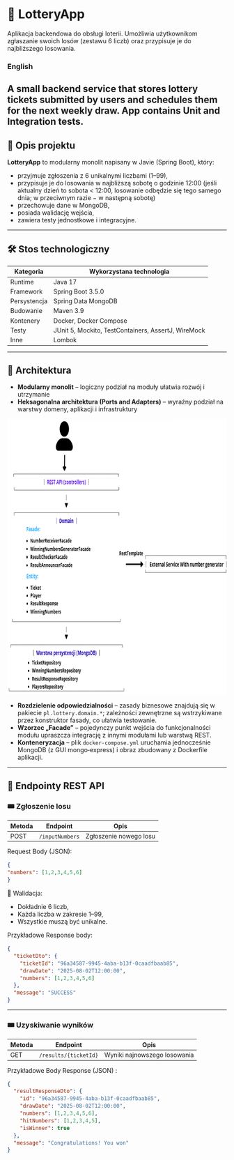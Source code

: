 # 🎰 LotteryApp

Aplikacja backendowa do obsługi loterii. Umożliwia użytkownikom zgłaszanie swoich losów (zestawu 6 liczb) oraz przypisuje je do najbliższego losowania.

### English
A small backend service that stores lottery tickets submitted by users and schedules them for the next weekly draw.
App contains Unit and Integration tests.
---

## 📝 Opis projektu

**LotteryApp** to modularny monolit napisany w Javie (Spring Boot), który:

- przyjmuje zgłoszenia z 6 unikalnymi liczbami (1–99),
- przypisuje je do losowania w najbliższą sobotę o godzinie 12:00 (jeśli aktualny dzień to sobota < 12:00, losowanie odbędzie się tego
  samego dnia; w przeciwnym razie − w następną sobotę)
- przechowuje dane w MongoDB,
- posiada walidację wejścia,
- zawiera testy jednostkowe i integracyjne.

---

## 🛠️ Stos technologiczny

| Kategoria    | Wykorzystana technologia                            |
|--------------|-----------------------------------------------------|
| Runtime      | Java 17                                             |
| Framework    | Spring Boot 3.5.0                                   |
| Persystencja | Spring Data MongoDB                                 |
| Budowanie    | Maven 3.9                                           |
| Kontenery    | Docker, Docker Compose                              |
| Testy        | JUnit 5, Mockito, TestContainers, AssertJ, WireMock |
| Inne         | Lombok                                              |

---

## 🧱 Architektura

- **Modularny monolit** – logiczny podział na moduły ułatwia rozwój i utrzymanie
- **Heksagonalna architektura (Ports and Adapters)** – wyraźny podział na warstwy domeny, aplikacji i infrastruktury


<img width="840" height="632" alt="Lottery - architecture" src="https://github.com/vvhoffmann/LotteryApp/blob/master/architecture/Lottery%20-%20architecture.png" />

* **Rozdzielenie odpowiedzialności** – zasady biznesowe znajdują się w pakiecie `pl.lottery.domain.*`; zależności
  zewnętrzne są wstrzykiwane przez konstruktor fasady, co ułatwia testowanie.
* **Wzorzec „Facade”** – pojedynczy punkt wejścia do funkcjonalności modułu upraszcza integrację z
  innymi modułami lub warstwą REST.
* **Konteneryzacja** – plik `docker-compose.yml` uruchamia jednocześnie MongoDB (z GUI mongo‑express) i obraz zbudowany
  z Dockerfile aplikacji.

---
## 🔌 Endpointy REST API

### 🎟️ Zgłoszenie losu

| Metoda | Endpoint        | Opis                          |
|--------|-----------------|-------------------------------|
| POST   | `/inputNumbers` | Zgłoszenie nowego losu        | 

Request Body (JSON):
```json 
{
"numbers": [1,2,3,4,5,6]
}                               
```

📌 Walidacja:
- Dokładnie 6 liczb,
- Każda liczba w zakresie 1–99,
- Wszystkie muszą być unikalne.

Przykładowe Response body:

```json 
{
  "ticketDto": {
    "ticketId": "96a34587-9945-4aba-b13f-0caadfbaab85",
    "drawDate": "2025-08-02T12:00:00",
    "numbers": [1,2,3,4,5,6]
  },
  "message": "SUCCESS"
}
```

---
### 🎟️ Uzyskiwanie wyników

| Metoda | Endpoint               | Opis                                   |
|--------|------------------------|----------------------------------------|
| GET    | `/results/{ticketId}`  | Wyniki najnowszego losowania           |


Przykładowe Body Response (JSON) :

```json
{
  "resultResponseDto": {
    "id": "96a34587-9945-4aba-b13f-0caadfbaab85",
    "drawDate": "2025-08-02T12:00:00",
    "numbers": [1,2,3,4,5,6],
    "hitNumbers": [1,2,3,4,5],
    "isWinner": true
  },
  "message": "Congratulations! You won"
}
```

